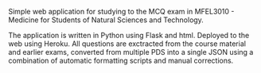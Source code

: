 Simple web application for studying to the MCQ exam in MFEL3010 - Medicine for Students of Natural Sciences and Technology. 

The application is written in Python using Flask and html. Deployed to the web using Heroku. 
All questions are exctracted from the course material and earlier exams, converted from multiple PDS into a single JSON using a combination of automatic formatting scripts and manual corrections. 
